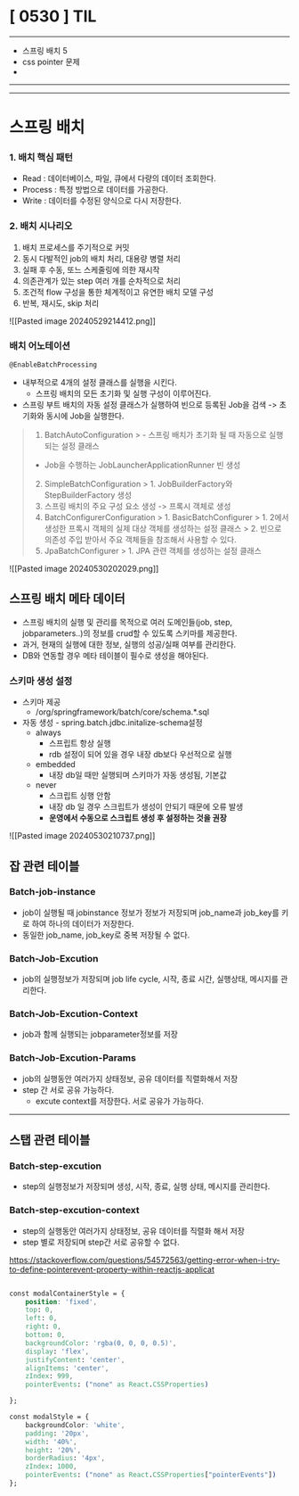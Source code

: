 # [ 0530 ] TIL

---

- 스프링 배치 5
- css pointer 문제
- 


---


---

# 스프링 배치

### 1. 배치 핵심 패턴
- Read : 데이터베이스, 파일, 큐에서 다량의 데이터 조회한다.
- Process : 특정 방법으로 데이터를 가공한다.
- Write : 데이터를 수정된 양식으로 다시 저장한다.

### 2. 배치 시나리오
1. 배치 프로세스를 주기적으로 커밋
2. 동시 다발적인 job의 배치 처리, 대용량 병렬 처리
3. 실패 후 수동, 또느 스케줄링에 의한 재시작
4. 의존관계가 있는 step 여러 개를 순차적으로 처리
5. 조건적 flow 구성을 통한 체계적이고 유연한 배치 모델 구성
6. 반복, 재시도, skip 처리

![[Pasted image 20240529214412.png]]


### 배치 어노테이션

`@EnableBatchProcessing`
- 내부적으로 4개의 설정 클래스를 실행을 시킨다.
    - 스프링 배치의 모든 초기화 및 실행 구성이 이루어진다.
- 스프링 부트 배치의 자동 설정 클래스가 실행하여 빈으로 등록된 Job을 검색 -> 초기화와 동시에 Job을 실행한다.


> 1. BatchAutoConfiguration
     > 	- 스프링 배치가 초기화 될 때 자동으로 실행되는 설정 클래스
> 	- Job을 수행하는 JobLauncherApplicationRunner 빈 생성
> 2. SimpleBatchConfiguration
     > 	1. JobBuilderFactory와 StepBuilderFactory 생성
> 	2. 스프링 배치의 주요 구성 요소 생성 -> 프록시 객체로 생성
> 3. BatchConfigurerConfiguration
     > 	1. BasicBatchConfigurer
             > 		1. 2에서 생성한 프록시 객체의 실제 대상 객체를 생성하는 설정 클래스
             > 		2. 빈으로 의존성 주입 받아서 주요 객체들을 참조해서 사용할 수 있다.
> 4. JpaBatchConfigurer
     > 	1. JPA 관련 객체를 생성하는 설정 클래스

![[Pasted image 20240530202029.png]]




## 스프링 배치 메타 데이터
- 스프링 배치의 실행 및 관리를 목적으로 여러 도메인들(job, step, jobparameters..)의 정보를 crud할 수 있도록 스키마를 제공한다.
- 과거, 현재의 실행에 대한 정보, 실행의 성공/실패 여부를 관리한다.
- DB와 연동할 경우 메타 테이블이 필수로 생성을 해야된다.

### 스키마 생성 설정
- 스키마 제공
    - /org/springframework/batch/core/schema.*.sql
- 자동 생성 - spring.batch.jdbc.initalize-schema설정
    - always
        - 스프립트 항상 실행
        - rdb 설정이 되어 있을 경우 내장 db보다 우선적으로 실행
    - embedded
        - 내장 db일 때만 실행되며 스키마가 자동 생성됨, 기본값
    - never
        - 스크립트 싱행 안함
        - 내장 db 일 경우 스크립트가 생성이 안되기 때문에 오류 발생
        - **운영에서 수동으로 스크립트 생성 후 설정하는 것을 권장**


![[Pasted image 20240530210737.png]]

## 잡 관련 테이블
### Batch-job-instance
-  job이 실행될 때 jobinstance 정보가 정보가 저장되며 job_name과 job_key를 키로 하여 하나의 데이터가 저장한다.
- 동일한 job_name, job_key로 중복 저장될 수 없다.

###  Batch-Job-Excution
- job의 실행정보가 저장되며  job life cycle, 시작, 종료 시간, 실행상태, 메시지를 관리한다.

###  Batch-Job-Excution-Context
- job과 함께 실행되는 jobparameter정보를 저장

###  Batch-Job-Excution-Params
- job의 실행동안 여러가지 상태정보, 공유 데이터를 직렬화해서 저장
- step  간 서로 공유 가능하다.
    - excute context를 저장한다. 서로 공유가 가능하다.

---
## 스탭 관련 테이블
### Batch-step-excution
- step의 실행정보가 저장되며 생성, 시작, 종료, 실행 상태, 메시지를 관리한다.

### Batch-step-excution-context
- step의 실행동안 여러가지 상태정보, 공유 데이터를 직렬화 해서 저장
- step 별로 저장되며 step간 서로 공유할 수 없다.






https://stackoverflow.com/questions/54572563/getting-error-when-i-try-to-define-pointerevent-property-within-reactjs-applicat




```css

const modalContainerStyle = {
    position: 'fixed',
    top: 0,
    left: 0,
    right: 0,
    bottom: 0,
    backgroundColor: 'rgba(0, 0, 0, 0.5)',
    display: 'flex',
    justifyContent: 'center',
    alignItems: 'center',
    zIndex: 999,
    pointerEvents: ("none" as React.CSSProperties)

};

const modalStyle = {
    backgroundColor: 'white',
    padding: '20px',
    width: '40%',
    height: '20%',
    borderRadius: '4px',
    zIndex: 1000,
    pointerEvents: ("none" as React.CSSProperties["pointerEvents"])
};
```